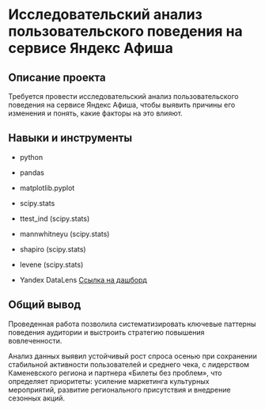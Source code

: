 # Исследовательский анализ пользовательского поведения на сервисе Яндекс Афиша

## Описание проекта
Требуется провести исследовательский анализ пользовательского поведения на сервисе Яндекс Афиша, чтобы выявить причины его изменения и понять, какие факторы на это влияют. 

## Навыки и инструменты 
- python
- pandas
- matplotlib.pyplot
- scipy.stats

- ttest_ind (scipy.stats)
- mannwhitneyu (scipy.stats)
- shapiro (scipy.stats)
- levene (scipy.stats)

- Yandex DataLens [Ссылка на дашборд](https://datalens.yandex/o3gh2rcxvpg8a)

## Общий вывод
Проведенная работа позволила систематизировать ключевые паттерны поведения аудитории и выстроить стратегию повышения вовлеченности.

Анализ данных выявил устойчивый рост спроса осенью при сохранении стабильной активности пользователей и среднего чека, с лидерством Каменевского региона и партнера «Билеты без проблем», что определяет приоритеты: усиление маркетинга культурных мероприятий, развитие регионального присутствия и внедрение сезонных акций.